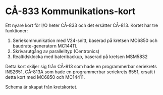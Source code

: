 # CÅ-833 Kommunikations-kort
Ett nyare kort för I/O heter CÅ-833 och det ersätter CÅ-813.
Kortet har tre funktioner:
1. Seriekommunikation med V24-snitt, baserad på kretsen MC6850 och baudrate-generatorn MC14411.
2. Skrivarutgång av parallelltyp (Centronics)
3. Realtidsklocka med bateribackup, baserad på kretsen MSM5832
 
Detta kort skiljer sig från CÅ-813 som hade en programmerbar seriekrets INS2651, CÅ-813A som hade en programmerbar seriekrets 6551, ersatt i detta kort med MC6850 och MC14411.
 
Schema är skapat från kretskortet.